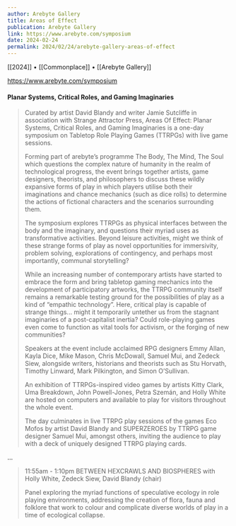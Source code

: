 ```yaml
---
author: Arebyte Gallery
title: Areas of Effect
publication: Arebyte Gallery
link: https://www.arebyte.com/symposium
date: 2024-02-24
permalink: 2024/02/24/arebyte-gallery-areas-of-effect
---
```


[[2024]] • [[Commonplace]] • [[Arebyte Gallery]]

https://www.arebyte.com/symposium

#### Planar Systems, Critical Roles, and Gaming Imaginaries

> Curated by artist David Blandy and writer Jamie Sutcliffe in association with Strange Attractor Press, Areas Of Effect: Planar Systems, Critical Roles, and Gaming Imaginaries is a one-day symposium on Tabletop Role Playing Games (TTRPGs) with live game sessions.
>
> Forming part of arebyte’s programme The Body, The Mind, The Soul which questions the complex nature of humanity in the realm of technological progress, the event brings together artists, game designers, theorists, and philosophers to discuss these wildly expansive forms of play in which players utilise both their imaginations and chance mechanics (such as dice rolls) to determine the actions of fictional characters and the scenarios surrounding them.
> 
> The symposium explores TTRPGs as physical interfaces between the body and the imaginary, and questions their myriad uses as transformative activities. Beyond leisure activities, might we think of these strange forms of play as novel opportunities for immersivity, problem solving, explorations of contingency, and perhaps most importantly, communal storytelling? 
>
> While an increasing number of contemporary artists have started to embrace the form and bring tabletop gaming mechanics into the development of participatory artworks, the TTRPG community itself remains a remarkable testing ground for the possibilities of play as a kind of “empathic technology”. Here, critical play is capable of strange things... might it temporarily untether us from the stagnant imaginaries of a post-capitalist inertia? Could role-playing games even come to function as vital tools for activism, or the forging of new communities?
> 
> Speakers at the event include acclaimed RPG designers Emmy Allan, Kayla Dice, Mike Mason, Chris McDowall, Samuel Mui, and Zedeck Siew, alongside writers, historians and theorists such as Stu Horvath, Timothy Linward, Mark Pilkington, and Simon O’Sullivan. 
>
> An exhibition of TTRPGs-inspired video games by artists Kitty Clark, Uma Breakdown, John Powell-Jones, Petra Szemán, and Holly White are hosted on computers and available to play for visitors throughout the whole event. 
>
> The day culminates in live TTRPG play sessions of the games Eco Mofos by artist David Blandy and SUPERZEROES by TTRPG game designer Samuel Mui, amongst others, inviting the audience to play with a deck of uniquely designed TTRPG playing cards. 

…

> 11:55am - 1:10pm 
> BETWEEN HEXCRAWLS AND BIOSPHERES
> with Holly White, Zedeck Siew, David Blandy (chair)
>
> Panel exploring the myriad functions of speculative ecology in role playing environments, addressing the creation of flora, fauna and folklore that work to colour and complicate diverse worlds of play in a time of ecological collapse.